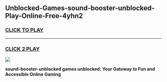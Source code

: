 
## Unblocked-Games-sound-booster-unblocked-Play-Online-Free-4yhn2
<h3>
<a href="https://premium76.site?title=sound-booster-unblocked&ref=26A">CLICK TO PLAY</a></h3>
<hr>

<h3>
<a href="https://premium76.site?title=sound-booster-unblocked&ref=26A">CLICK 2 PLAY</a>
  
</h3>

<a href="https://premium76.site?title=sound-booster-unblocked&ref=26A"><img src="https://clearcache.store/games.png"></a>


**sound-booster-unblocked games unblocked: Your Gateway to Fun and Accessible Online Gaming**
